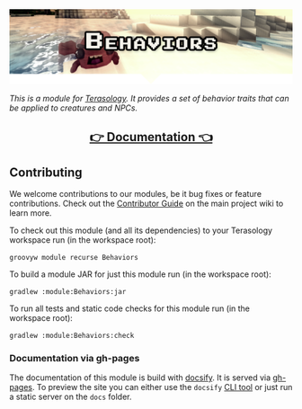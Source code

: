 <div align="center">
<img src="./docs/_media/banner.png">
</div>

_This is a module for [Terasology].
It provides a set of behavior traits that can be applied to creatures and NPCs._

<h2 align="center"><a href="https://terasology.github.io/Behaviors">👉 Documentation 👈</a></h2>

## Contributing

We welcome contributions to our modules, be it bug fixes or feature contributions. 
Check out the [Contributor Guide][contributor-guide] on the main project wiki to learn more.

To check out this module (and all its dependencies) to your Terasology workspace run (in the workspace root):

```
groovyw module recurse Behaviors
```

To build a module JAR for just this module run (in the workspace root):

```
gradlew :module:Behaviors:jar
```

To run all tests and static code checks for this module run (in the workspace root):

```
gradlew :module:Behaviors:check
```

### Documentation via gh-pages

The documentation of this module is build with [docsify]. 
It is served via [gh-pages].
To preview the site you can either use the `docsify` [CLI tool](https://github.com/docsifyjs/docsify-cli) or just run a static server on the `docs` folder.

<!-- References -->
[Terasology]: https://github.com/MovingBlocks/Terasology
[gh-pages]: https://pages.github.com/
[docsify]: https://docsify.js.org/#/
[contributor-guide]: https://github.com/MovingBlocks/Terasology/wiki/Contributor-Quick-Start
